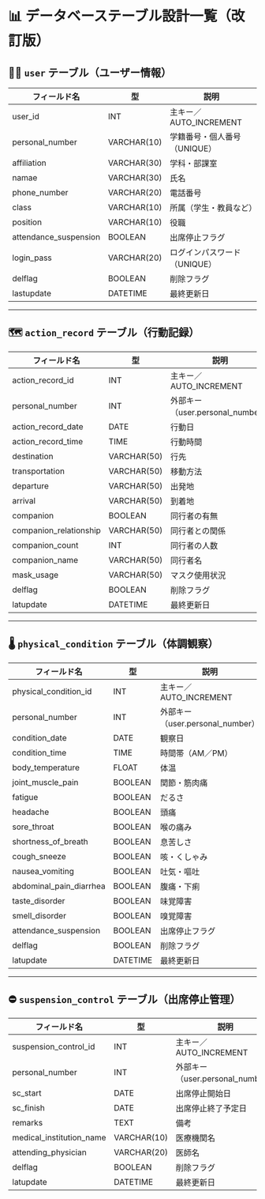 # 📊 データベーステーブル設計一覧（改訂版）

## 🧑‍💼 `user` テーブル（ユーザー情報）

| フィールド名           | 型             | 説明                       |
|------------------------|----------------|----------------------------|
| user_id               | INT            | 主キー／AUTO_INCREMENT     |
| personal_number       | VARCHAR(10)     | 学籍番号・個人番号（UNIQUE）|
| affiliation           | VARCHAR(30)     | 学科・部課室               |
| namae                 | VARCHAR(30)     | 氏名                       |
| phone_number          | VARCHAR(20)     | 電話番号                   |
| class                 | VARCHAR(10)     | 所属（学生・教員など）     |
| position              | VARCHAR(10)     | 役職                       |
| attendance_suspension | BOOLEAN         | 出席停止フラグ             |
| login_pass            | VARCHAR(20)     | ログインパスワード（UNIQUE）|
| delflag               | BOOLEAN         | 削除フラグ                 |
| lastupdate            | DATETIME        | 最終更新日                 |

---

## 🗺️ `action_record` テーブル（行動記録）

| フィールド名            | 型            | 説明                       |
|-------------------------|---------------|----------------------------|
| action_record_id       | INT           | 主キー／AUTO_INCREMENT     |
| personal_number        | INT           | 外部キー（user.personal_number）|
| action_record_date     | DATE          | 行動日                     |
| action_record_time     | TIME          | 行動時間                   |
| destination            | VARCHAR(50)   | 行先                       |
| transportation         | VARCHAR(50)   | 移動方法                   |
| departure              | VARCHAR(50)   | 出発地                     |
| arrival                | VARCHAR(50)   | 到着地                     |
| companion              | BOOLEAN       | 同行者の有無               |
| companion_relationship | VARCHAR(50)   | 同行者との関係             |
| companion_count        | INT           | 同行者の人数               |
| companion_name         | VARCHAR(50)   | 同行者名                   |
| mask_usage             | VARCHAR(50)   | マスク使用状況             |
| delflag                | BOOLEAN       | 削除フラグ                 |
| latupdate              | DATETIME      | 最終更新日                 |

---

## 🌡️ `physical_condition` テーブル（体調観察）

| フィールド名               | 型            | 説明                        |
|----------------------------|---------------|-----------------------------|
| physical_condition_id      | INT           | 主キー／AUTO_INCREMENT      |
| personal_number            | INT           | 外部キー（user.personal_number）|
| condition_date             | DATE          | 観察日                      |
| condition_time             | TIME          | 時間帯（AM／PM）            |
| body_temperature           | FLOAT         | 体温                        |
| joint_muscle_pain          | BOOLEAN       | 関節・筋肉痛                |
| fatigue                    | BOOLEAN       | だるさ                      |
| headache                   | BOOLEAN       | 頭痛                        |
| sore_throat                | BOOLEAN       | 喉の痛み                    |
| shortness_of_breath        | BOOLEAN       | 息苦しさ                    |
| cough_sneeze               | BOOLEAN       | 咳・くしゃみ                |
| nausea_vomiting            | BOOLEAN       | 吐気・嘔吐                  |
| abdominal_pain_diarrhea    | BOOLEAN       | 腹痛・下痢                  |
| taste_disorder             | BOOLEAN       | 味覚障害                    |
| smell_disorder             | BOOLEAN       | 嗅覚障害                    |
| attendance_suspension      | BOOLEAN       | 出席停止フラグ              |
| delflag                    | BOOLEAN       | 削除フラグ                  |
| latupdate                  | DATETIME      | 最終更新日                  |

---

## ⛔ `suspension_control` テーブル（出席停止管理）

| フィールド名               | 型            | 説明                        |
|----------------------------|---------------|-----------------------------|
| suspension_control_id      | INT           | 主キー／AUTO_INCREMENT      |
| personal_number            | INT           | 外部キー（user.personal_number）|
| sc_start                   | DATE          | 出席停止開始日              |
| sc_finish                  | DATE          | 出席停止終了予定日          |
| remarks                    | TEXT          | 備考                        |
| medical_institution_name   | VARCHAR(10)   | 医療機関名                  |
| attending_physician        | VARCHAR(20)   | 医師名                      |
| delflag                    | BOOLEAN       | 削除フラグ                  |
| latupdate                  | DATETIME      | 最終更新日                  |
